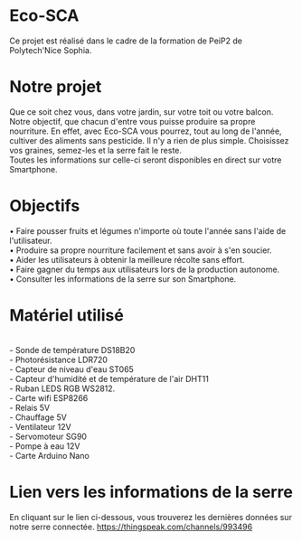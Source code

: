 # Eco-SCA
Ce projet est réalisé dans le cadre de la formation de PeiP2 de Polytech'Nice Sophia.

# Notre projet
Que ce soit chez vous, dans votre jardin, sur votre toit ou votre balcon. Notre objectif, que chacun d'entre vous puisse produire sa propre nourriture. En effet, avec Eco-SCA vous pourrez, tout au long de l'année, cultiver des aliments sans pesticide. Il n'y a rien de plus simple. Choisissez vos graines, semez-les et la serre fait le reste. 
<br>Toutes les informations sur celle-ci seront disponibles en direct sur votre Smartphone. 

# Objectifs
• Faire pousser fruits et légumes n'importe où toute l'année sans l'aide de l'utilisateur.
<br>• Produire sa propre nourriture facilement et sans avoir à s'en soucier.
<br>• Aider les utilisateurs à obtenir la meilleure récolte sans effort.
<br>• Faire gagner du temps aux utilisateurs lors de la production autonome.
<br>• Consulter les informations de la serre sur son Smartphone.  

# Matériel utilisé
<br>- Sonde de température DS18B20
<br>- Photorésistance LDR720
<br>- Capteur de niveau d'eau ST065
<br>- Capteur d'humidité et de température de l'air DHT11
<br>- Ruban LEDS RGB WS2812.
<br>- Carte wifi ESP8266
<br>- Relais 5V
<br>- Chauffage 5V
<br>- Ventilateur 12V
<br>- Servomoteur SG90
<br>- Pompe à eau 12V
<br>- Carte Arduino Nano

# Lien vers les informations de la serre
En cliquant sur le lien ci-dessous, vous trouverez les dernières données sur notre serre connectée. 
                                https://thingspeak.com/channels/993496


